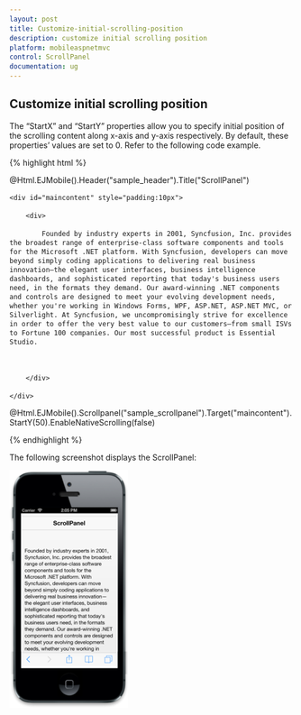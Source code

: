 ```yaml
---
layout: post
title: Customize-initial-scrolling-position
description: customize initial scrolling position	
platform: mobileaspnetmvc
control: ScrollPanel
documentation: ug
---
```


## Customize initial scrolling position	

The “StartX” and “StartY” properties allow you to specify initial position of the scrolling content along x-axis and y-axis respectively. By default, these properties’ values are set to 0. Refer to the following code example.

{% highlight html %}

@Html.EJMobile().Header("sample_header").Title("ScrollPanel")

    <div id="maincontent" style="padding:10px">

        <div>

            Founded by industry experts in 2001, Syncfusion, Inc. provides the broadest range of enterprise-class software components and tools for the Microsoft .NET platform. With Syncfusion, developers can move beyond simply coding applications to delivering real business innovation—the elegant user interfaces, business intelligence dashboards, and sophisticated reporting that today's business users need, in the formats they demand. Our award-winning .NET components and controls are designed to meet your evolving development needs, whether you're working in Windows Forms, WPF, ASP.NET, ASP.NET MVC, or Silverlight. At Syncfusion, we uncompromisingly strive for excellence in order to offer the very best value to our customers—from small ISVs to Fortune 100 companies. Our most successful product is Essential Studio.



        </div>

    </div> 



@Html.EJMobile().Scrollpanel("sample_scrollpanel").Target("maincontent").StartY(50).EnableNativeScrolling(false)

{% endhighlight %}

The following screenshot displays the ScrollPanel:

![](Customize-initial-scrolling-position_images/Customize-initial-scrolling-position_img1.png)



